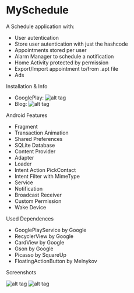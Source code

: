 MySchedule
==========

A Schedule application with:

* User autentication
* Store user autentication with just the hashcode
* Appointments stored per user
* Alarm Manager to schedule a notification
* Home Activity protected by permission
* Export/Import appointment to/from .apt file
* Ads

Installation & Info
* GooglePlay: ![alt tag](https://play.google.com/store/apps/details?id=com.ediposouza.myschedule)
* Blog: ![alt tag](http://ediposouza.com/minha-agenda-no-google-play)

Android Features

* Fragment
* Transaction Animation
* Shared Preferences
* SQLite Database
* Content Provider
* Adapter
* Loader
* Intent Action PickContact
* Intent Filter with MimeType
* Service
* Notification
* Broadcast Receiver
* Custom Permission
* Wake Device

Used Dependences

* GooglePlayService by Google
* RecyclerView by Google
* CardView by Google
* Gson by Google
* Picasso by SquareUp
* FloatingActionButton by Melnykov

Screenshots

![alt tag](https://dl.dropboxusercontent.com/u/18542301/Screenshots/My%20Schedule%201.png)
![alt tag](https://dl.dropboxusercontent.com/u/18542301/Screenshots/My%20Schedule%202.png)
